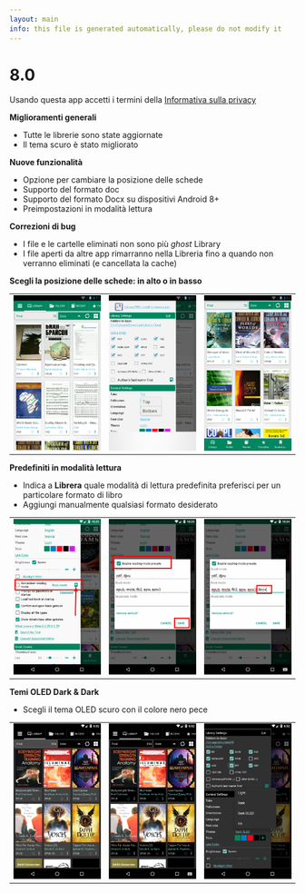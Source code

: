 ```yaml
---
layout: main
info: this file is generated automatically, please do not modify it
---
```


# 8.0

Usando questa app accetti i termini della [Informativa sulla privacy](/wiki/PrivacyPolicy/it)

**Miglioramenti generali**

* Tutte le librerie sono state aggiornate
* Il tema scuro è stato migliorato

**Nuove funzionalità**

* Opzione per cambiare la posizione delle schede
* Supporto del formato doc
* Supporto del formato Docx su dispositivi Android 8+
* Preimpostazioni in modalità lettura

**Correzioni di bug**

* I file e le cartelle eliminati non sono più _ghost_ Library
* I file aperti da altre app rimarranno nella Libreria fino a quando non verranno eliminati (e cancellata la cache)

**Scegli la posizione delle schede: in alto o in basso**

||||
|-|-|-|
|![](2.png)|![](3.png)|![](1.png)|

**Predefiniti in modalità lettura**

* Indica a **Librera** quale modalità di lettura predefinita preferisci per un particolare formato di libro
* Aggiungi manualmente qualsiasi formato desiderato

||||
|-|-|-|
|![](4.png)|![](5.png)|![](6.png)|

**Temi OLED Dark &amp; Dark**

* Scegli il tema OLED scuro con il colore nero pece

||||
|-|-|-|
|![](9.png)|![](8.png)|![](7.png)|

